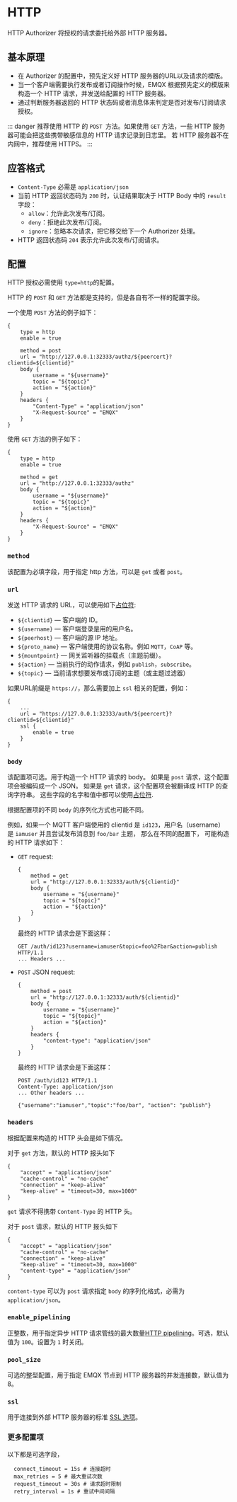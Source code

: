 # HTTP

HTTP Authorizer 将授权的请求委托给外部 HTTP 服务器。

## 基本原理

* 在 Authorizer 的配置中，预先定义好 HTTP 服务器的URL以及请求的模版。
* 当一个客户端需要执行发布或者订阅操作时候，EMQX 根据预先定义的模版来构造一个 HTTP 请求，并发送给配置的 HTTP 服务器。
* 通过判断服务器返回的 HTTP 状态码或者消息体来判定是否对发布/订阅请求授权。

::: danger
推荐使用 HTTP 的 `POST `方法。如果使用 `GET` 方法，一些 HTTP 服务器可能会把这些携带敏感信息的 HTTP 请求记录到日志里。
若 HTTP 服务器不在内网中，推荐使用 HTTPS。
:::

## 应答格式

- `Content-Type` 必需是 `application/json`
- 当前 HTTP 返回状态码为 `200` 时，认证结果取决于 HTTP Body 中的 `result` 字段：
    - `allow`：允许此次发布/订阅。
    - `deny`：拒绝此次发布/订阅。
    - `ignore`：忽略本次请求，把它移交给下一个 Authorizer 处理。
- HTTP 返回状态码 `204` 表示允许此次发布/订阅请求。


## 配置

HTTP 授权必需使用 `type=http`的配置。

HTTP 的 `POST` 和 `GET` 方法都是支持的，但是各自有不一样的配置字段。

一个使用 `POST` 方法的例子如下：

```
{
    type = http
    enable = true

    method = post
    url = "http://127.0.0.1:32333/authz/${peercert}?clientid=${clientid}"
    body {
        username = "${username}"
        topic = "${topic}"
        action = "${action}"
    }
    headers {
        "Content-Type" = "application/json"
        "X-Request-Source" = "EMQX"
    }
}
```

使用 `GET` 方法的例子如下：

```
{
    type = http
    enable = true

    method = get
    url = "http://127.0.0.1:32333/authz"
    body {
        username = "${username}"
        topic = "${topic}"
        action = "${action}"
    }
    headers {
        "X-Request-Source" = "EMQX"
    }
}
```

### `method`

该配置为必填字段，用于指定 http 方法，可以是 `get` 或者 `post`。 

### `url`

发送 HTTP 请求的 URL，可以使用如下[占位符](./authz.md#authorizer-配置中的占位符):

* `${clientid}` — 客户端的 ID。
* `${username}` — 客户端登录是用的用户名。
* `${peerhost}` — 客户端的源 IP 地址。
* `${proto_name}` — 客户端使用的协议名称。例如 `MQTT`，`CoAP` 等。
* `${mountpoint}` — 网关监听器的挂载点（主题前缀）。
* `${action}` — 当前执行的动作请求，例如 `publish`，`subscribe`。
* `${topic}` — 当前请求想要发布或订阅的主题（或主题过滤器）

如果URL前缀是 `https://`，那么需要加上 `ssl` 相关的配置，例如：

```
{
    ...
    url = "https://127.0.0.1:32333/auth/${peercert}?clientid=${clientid}"
    ssl {
        enable = true
    }
}

```

### `body`

该配置项可选。用于构造一个 HTTP 请求的 body。
如果是 `post` 请求，这个配置项会被编码成一个 JSON。
如果是 `get` 请求，这个配置项会被翻译成 HTTP 的查询字符串。
这些字段的名字和值中都可以使用[占位符](./authz.md#authorizer-配置中的占位符).

根据配置项的不同 `body` 的序列化方式也可能不同。

例如，如果一个 MQTT 客户端使用的 clientid 是 `id123`，用户名（username）是 `iamuser` 并且尝试发布消息到 `foo/bar` 主题，
那么在不同的配置下， 可能构造的 HTTP 请求如下：

* `GET` request:
    ```
    {
        method = get
        url = "http://127.0.0.1:32333/auth/${clientid}"
        body {
            username = "${username}"
            topic = "${topic}"
            action = "${action}"
        }
    }
    ```

    最终的 HTTP 请求会是下面这样：

    ```
    GET /auth/id123?username=iamuser&topic=foo%2Fbar&action=publish HTTP/1.1
    ... Headers ...
    ```

* `POST` JSON request:

    ```
    {
        method = post
        url = "http://127.0.0.1:32333/auth/${clientid}"
        body {
            username = "${username}"
            topic = "${topic}"
            action = "${action}"
        }
        headers {
            "content-type": "application/json"
        }
    }
    ```

    最终的 HTTP 请求会是下面这样：

    ```
    POST /auth/id123 HTTP/1.1
    Content-Type: application/json
    ... Other headers ...

    {"username":"iamuser","topic":"foo/bar", "action": "publish"}
    ```

### `headers`

根据配置来构造的 HTTP 头会是如下情况。

对于 `get` 方法，默认的 HTTP 报头如下

```
{
    "accept" = "application/json"
    "cache-control" = "no-cache"
    "connection" = "keep-alive"
    "keep-alive" = "timeout=30, max=1000"
}
```

`get` 请求不得携带 `Content-Type` 的 HTTP 头。

对于 `post` 请求，默认的 HTTP 报头如下
```
{
    "accept" = "application/json"
    "cache-control" = "no-cache"
    "connection" = "keep-alive"
    "keep-alive" = "timeout=30, max=1000"
    "content-type" = "application/json"
}
```

`content-type` 可以为 `post` 请求指定 `body` 的序列化格式，必需为 `application/json`。

### `enable_pipelining`

正整数，用于指定异步 HTTP 请求管线的最大数量[HTTP pipelining](https://wikipedia.org/wiki/HTTP_pipelining)。可选，默认值为 `100`。设置为 `1` 时关闭。

### `pool_size`

可选的整型配置，用于指定 EMQX 节点到 HTTP 服务器的并发连接数，默认值为 8。

### `ssl`

用于连接到外部 HTTP 服务器的标准 [SSL 选项](../ssl.md)。

### 更多配置项

以下都是可选字段，

```
  connect_timeout = 15s # 连接超时
  max_retries = 5 # 最大重试次数
  request_timeout = 30s # 请求超时限制
  retry_interval = 1s # 重试中间间隔
```
